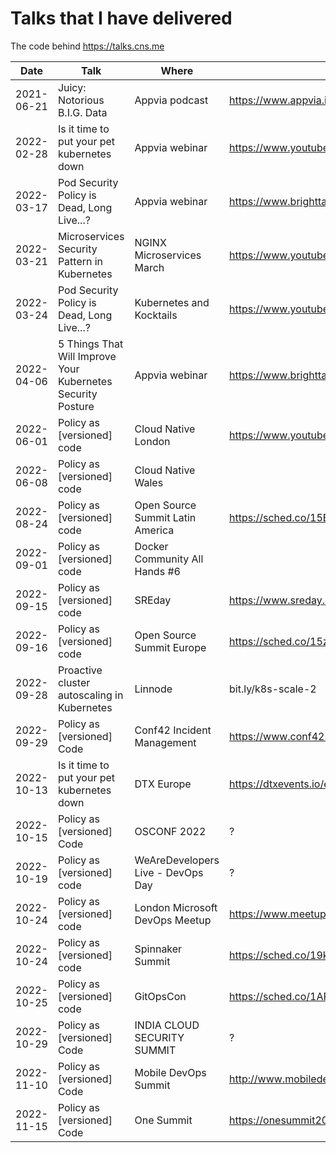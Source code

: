 # Talks that I have delivered

The code behind https://talks.cns.me

| Date       | Talk                                                        | Where                             | Link                                                                                        |
| ---------- | ----------------------------------------------------------- | --------------------------------- | ------------------------------------------------------------------------------------------- |
| 2021-06-21 | Juicy: Notorious B.I.G. Data                                | Appvia podcast                    | https://www.appvia.io/podcast/8901725                                                       |
| 2022-02-28 | Is it time to put your pet kubernetes down                  | Appvia webinar                    | https://www.youtube.com/watch?v=4YA9sC6Z1YQ                                                 |
| 2022-03-17 | Pod Security Policy is Dead, Long Live...?                  | Appvia webinar                    | https://www.brighttalk.com/webcast/18932/535753                                             |
| 2022-03-21 | Microservices Security Pattern in Kubernetes                | NGINX Microservices March         | https://www.youtube.com/watch?v=k1TYMMxgldY                                                 |
| 2022-03-24 | Pod Security Policy is Dead, Long Live...?                  | Kubernetes and Kocktails          | https://www.youtube.com/watch?v=C5ohERIhlrY                                                 |
| 2022-04-06 | 5 Things That Will Improve Your Kubernetes Security Posture | Appvia webinar                    | https://www.brighttalk.com/webcast/18932/528461                                             |
| 2022-06-01 | Policy as [versioned] code                                  | Cloud Native London               | https://www.youtube.com/watch?v=kujkYxU8HoM                                                 |
| 2022-06-08 | Policy as [versioned] code                                  | Cloud Native Wales                |                                                                                             |
| 2022-08-24 | Policy as [versioned] code                                  | Open Source Summit Latin America  | https://sched.co/15Bqa                                                                      |
| 2022-09-01 | Policy as [versioned] code                                  | Docker Community All Hands #6     |                                                                                             |
| 2022-09-15 | Policy as [versioned] code                                  | SREday                            | https://www.sreday.com                                                                      |
| 2022-09-16 | Policy as [versioned] code                                  | Open Source Summit Europe         | https://sched.co/15z1I                                                                      |
| 2022-09-28 | Proactive cluster autoscaling in Kubernetes                 | Linnode                           | bit.ly/k8s-scale-2                                                                          |
| 2022-09-29 | Policy as [versioned] Code                                  | Conf42 Incident Management        | https://www.conf42.com/Incident_Management_2022_Chris_NesbittSmith_policy_as_versioned_code |
| 2022-10-13 | Is it time to put your pet kubernetes down                  | DTX Europe                        | https://dtxevents.io/europe/en/page/dtx-europe                                              |
| 2022-10-15 | Policy as [versioned] Code                                  | OSCONF 2022                       | ?                                                                                           |
| 2022-10-19 | Policy as [versioned] code                                  | WeAreDevelopers Live - DevOps Day | ?                                                                                           |
| 2022-10-24 | Policy as [versioned] code                                  | London Microsoft DevOps Meetup    | https://www.meetup.com/london-microsoft-devops/events/287854448/                            |
| 2022-10-24 | Policy as [versioned] code                                  | Spinnaker Summit                  | https://sched.co/19kpM                                                                      |
| 2022-10-25 | Policy as [versioned] code                                  | GitOpsCon                         | https://sched.co/1AR8w                                                                      |
| 2022-10-29 | Policy as [versioned] Code                                  | INDIA CLOUD SECURITY SUMMIT       | ?                                                                                           |
| 2022-11-10 | Policy as [versioned] Code                                  | Mobile DevOps Summit              | http://www.mobiledevops.io/summit/agenda/speakers/1773168                                   |
| 2022-11-15 | Policy as [versioned] Code                                  | One Summit                        | https://onesummit2022.sched.com/event/69ffdbbc45806a7ae27374dd29d93237                      |

<!--
| Date | Talk                       | Where              | Link |
| ---- | -------------------------- | ------------------ | ---- |
| ?    | Policy as [versioned] Code | Cloud with Chris   | ?    |
| ?    | Policy as [versioned] Code | Docker Switzerland | ?    |
| ?    | Policy as [versioned] Code | Kubernetes Community Days UK | ?    |
-->
